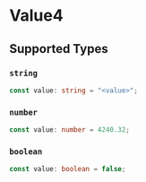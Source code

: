 # Value4


## Supported Types

### `string`

```typescript
const value: string = "<value>";
```

### `number`

```typescript
const value: number = 4240.32;
```

### `boolean`

```typescript
const value: boolean = false;
```

